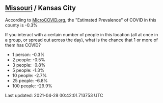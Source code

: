
## [Missouri](/united-states/missouri) / Kansas City

According to [MicroCOVID.org](http://microcovid.org),
the "Estimated Prevalence" of COVID in this county is -0.3%

If you interact with a certain number of people in this location
(all at once in a group, or spread out across the day), what is the chance that
1 or more of them has COVID?

- 1 person: -0.3%
- 2 people: -0.5%
- 3 people: -0.8%
- 5 people: -1.3%
- 10 people: -2.7%
- 25 people: -6.8%
- 100 people: -29.9%

Last updated: 2021-04-28 00:42:01.713753 UTC
